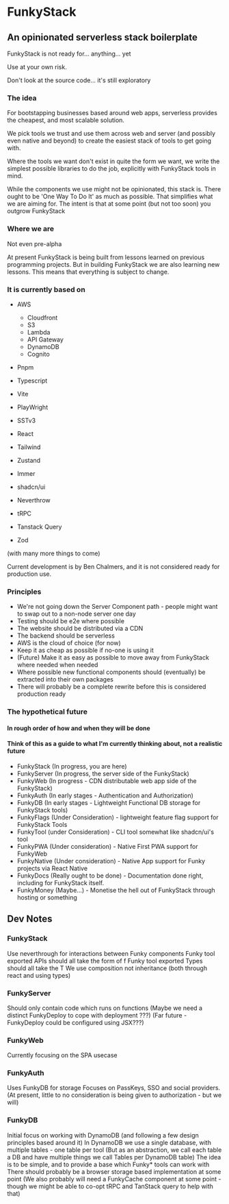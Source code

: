 # FunkyStack 
## An opinionated serverless stack boilerplate

FunkyStack is not ready for... anything... yet

Use at your own risk.

Don't look at the source code... it's still exploratory

### The idea

For bootstapping businesses based around web apps, serverless
provides the cheapest, and most scalable solution.

We pick tools we trust and use them across web and server (and
possibly even native and beyond) to create the easiest stack
of tools to get going with.

Where the tools we want don't exist in quite the form we want,
we write the simplest possible libraries to do the job,
explicitly with FunkyStack tools in mind.

While the components we use might not be opinionated, this
stack is.  There ought to be 'One Way To Do It' as much
as possible.  That simplifies what we are aiming for.  The
intent is that at some point (but not too soon) you outgrow
FunkyStack

### Where we are
Not even pre-alpha

At present FunkyStack is being built from lessons learned on
previous programming projects.  But in building FunkyStack
we are also learning new lessons.  This means that
everything is subject to change.

### It is currently based on

* AWS
  * Cloudfront
  * S3
  * Lambda
  * API Gateway
  * DynamoDB
  * Cognito

* Pnpm
* Typescript
* Vite
* PlayWright

* SSTv3

* React
* Tailwind
* Zustand
* Immer
* shadcn/ui
* Neverthrow
* tRPC
* Tanstack Query
* Zod

(with many more things to come)


Current development is by Ben Chalmers, and it is not considered ready for production use.

### Principles
* We're not going down the Server Component path - people might want to swap out to a non-node server one day
* Testing should be e2e where possible
* The website should be distributed via a CDN
* The backend should be serverless
* AWS is the cloud of choice (for now)
* Keep it as cheap as possible if no-one is using it
* (Future) Make it as easy as possible to move away from FunkyStack where needed when needed
* Where possible new functional components should (eventually) be extracted into their own packages
* There will probably be a complete rewrite before this is considered production ready

### The hypothetical future

#### In rough order of how and when they will be done

#### Think of this as a guide to what I'm currently thinking about, not a realistic future
* FunkyStack (In progress, you are here)
* FunkyServer (In progress, the server side of the FunkyStack)
* FunkyWeb (In progress - CDN distributable web app side of the FunkyStack)
* FunkyAuth (In early stages - Authentication and Authorization)
* FunkyDB (In early stages - Lightweight Functional DB storage for FunkyStack tools)
* FunkyFlags (Under Consideration) - lightweight feature flag support for FunkyStack Tools
* FunkyTool (under Consideration) - CLI tool somewhat like shadcn/ui's tool
* FunkyPWA (Under consideration) - Native First PWA support for FunkyWeb
* FunkyNative (Under consideration) - Native App support for Funky projects via React Native
* FunkyDocs (Really ought to be done) - Documentation done right, including for FunkyStack itself.
* FunkyMoney (Maybe...) - Monetise the hell out of FunkyStack through hosting or something

## Dev Notes

### FunkyStack

Use neverthrough for interactions between Funky components
Funky tool exported APIs should all take the form of f<ToolName><FunctionName>
Funky tool exported Types should all take the T<ToolName><TypeName>
We use composition not inheritance (both through react and using types)

### FunkyServer

Should only contain code which runs on functions
(Maybe we need a distinct FunkyDeploy to cope with deployment ???)
(Far future - FunkyDeploy could be configured using JSX???)

### FunkyWeb

Currently focusing on the SPA usecase

### FunkyAuth

Uses FunkyDB for storage
Focuses on PassKeys, SSO and social providers.
(At present, little to no consideration is being given to authorization - but we will)

### FunkyDB

Initial focus on working with DynamoDB (and following a few design principles based around it)
In DynamoDB we use a single database, with multiple tables - one table per tool
(But as an abstraction, we call each table a DB and have multiple things we call Tables per DynamoDB table)
The idea is to be simple, and to provide a base which Funky* tools can work with
There should probably be a browser storage based implementation at some point
(We also probably will need a FunkyCache component at some point - though we might be able
to co-opt tRPC and TanStack query to help with that)